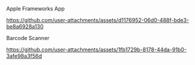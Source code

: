 Apple Frameworks App

https://github.com/user-attachments/assets/d1176952-06d0-488f-bde3-be8a6928a130

Barcode Scanner

https://github.com/user-attachments/assets/1fb1729b-8178-44da-91b0-3afe98a3f56d
